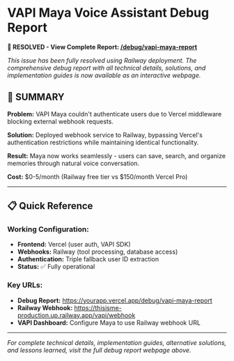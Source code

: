 # VAPI Maya Voice Assistant Debug Report

**🎉 RESOLVED - View Complete Report: [/debug/vapi-maya-report](/debug/vapi-maya-report)**

*This issue has been fully resolved using Railway deployment. The comprehensive debug report with all technical details, solutions, and implementation guides is now available as an interactive webpage.*

## 🎯 **SUMMARY**

**Problem:** VAPI Maya couldn't authenticate users due to Vercel middleware blocking external webhook requests.

**Solution:** Deployed webhook service to Railway, bypassing Vercel's authentication restrictions while maintaining identical functionality.

**Result:** Maya now works seamlessly - users can save, search, and organize memories through natural voice conversation.

**Cost:** $0-5/month (Railway free tier vs $150/month Vercel Pro)

---

## 📋 **Quick Reference**

### Working Configuration:
- **Frontend:** Vercel (user auth, VAPI SDK)  
- **Webhooks:** Railway (tool processing, database access)
- **Authentication:** Triple fallback user ID extraction
- **Status:** ✅ Fully operational

### Key URLs:
- **Debug Report:** https://yourapp.vercel.app/debug/vapi-maya-report
- **Railway Webhook:** https://thisisme-production.up.railway.app/vapi/webhook
- **VAPI Dashboard:** Configure Maya to use Railway webhook URL

---

*For complete technical details, implementation guides, alternative solutions, and lessons learned, visit the full debug report webpage above.*
